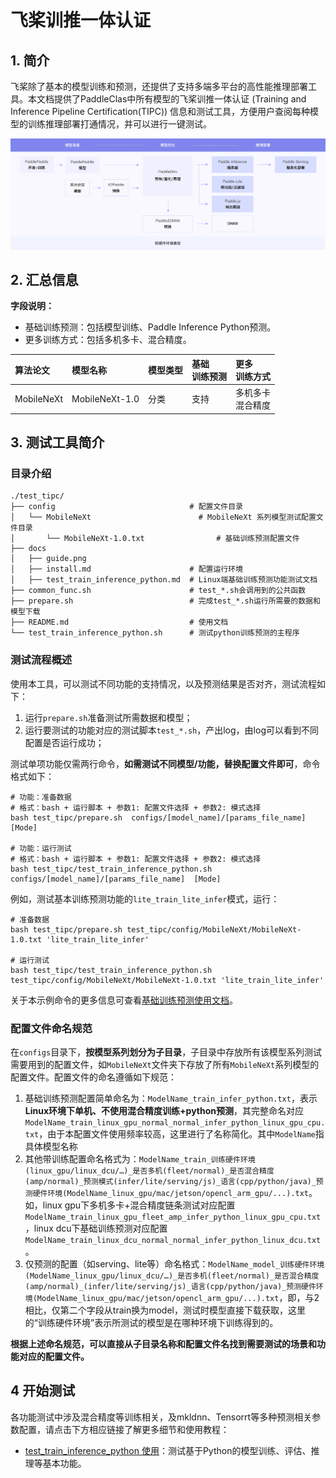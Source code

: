 
# 飞桨训推一体认证

## 1. 简介

飞桨除了基本的模型训练和预测，还提供了支持多端多平台的高性能推理部署工具。本文档提供了PaddleClas中所有模型的飞桨训推一体认证 (Training and Inference Pipeline Certification(TIPC)) 信息和测试工具，方便用户查阅每种模型的训练推理部署打通情况，并可以进行一键测试。

<div align="center">
    <img src="docs/guide.png" width="1000">
</div>

## 2. 汇总信息

**字段说明：**
- 基础训练预测：包括模型训练、Paddle Inference Python预测。
- 更多训练方式：包括多机多卡、混合精度。

| 算法论文 | 模型名称 | 模型类型 | 基础<br>训练预测 | 更多<br>训练方式 |
| :------ | :--------- | :---- | :------- | :---------------- |
| MobileNeXt | MobileNeXt-1.0  | 分类  | 支持     | 多机多卡 <br> 混合精度 |

## 3. 测试工具简介
### 目录介绍
```
./test_tipc/
├── config                              # 配置文件目录
│   └── MobileNeXt                        # MobileNeXt 系列模型测试配置文件目录
│       └── MobileNeXt-1.0.txt                # 基础训练预测配置文件
├── docs
│   ├── guide.png
│   ├── install.md                      # 配置运行环境
│   ├── test_train_inference_python.md  # Linux端基础训练预测功能测试文档
├── common_func.sh                      # test_*.sh会调用到的公共函数
├── prepare.sh                          # 完成test_*.sh运行所需要的数据和模型下载
├── README.md                           # 使用文档
└── test_train_inference_python.sh      # 测试python训练预测的主程序
```

### 测试流程概述
使用本工具，可以测试不同功能的支持情况，以及预测结果是否对齐，测试流程如下：

1. 运行`prepare.sh`准备测试所需数据和模型；
2. 运行要测试的功能对应的测试脚本`test_*.sh`，产出log，由log可以看到不同配置是否运行成功；

测试单项功能仅需两行命令，**如需测试不同模型/功能，替换配置文件即可**，命令格式如下：

```shell
# 功能：准备数据
# 格式：bash + 运行脚本 + 参数1: 配置文件选择 + 参数2: 模式选择
bash test_tipc/prepare.sh  configs/[model_name]/[params_file_name]  [Mode]

# 功能：运行测试
# 格式：bash + 运行脚本 + 参数1: 配置文件选择 + 参数2: 模式选择
bash test_tipc/test_train_inference_python.sh configs/[model_name]/[params_file_name]  [Mode]

```

例如，测试基本训练预测功能的`lite_train_lite_infer`模式，运行：

```shell
# 准备数据
bash test_tipc/prepare.sh test_tipc/config/MobileNeXt/MobileNeXt-1.0.txt 'lite_train_lite_infer'

# 运行测试
bash test_tipc/test_train_inference_python.sh test_tipc/config/MobileNeXt/MobileNeXt-1.0.txt 'lite_train_lite_infer'
```

关于本示例命令的更多信息可查看[基础训练预测使用文档](docs/test_train_inference_python.md)。

### 配置文件命名规范

在`configs`目录下，**按模型系列划分为子目录**，子目录中存放所有该模型系列测试需要用到的配置文件，如`MobileNeXt`文件夹下存放了所有`MobileNeXt`系列模型的配置文件。配置文件的命名遵循如下规范：

1. 基础训练预测配置简单命名为：`ModelName_train_infer_python.txt`，表示**Linux环境下单机、不使用混合精度训练+python预测**，其完整命名对应`ModelName_train_linux_gpu_normal_normal_infer_python_linux_gpu_cpu.txt`，由于本配置文件使用频率较高，这里进行了名称简化。其中`ModelName`指具体模型名称
2. 其他带训练配置命名格式为：`ModelName_train_训练硬件环境(linux_gpu/linux_dcu/…)_是否多机(fleet/normal)_是否混合精度(amp/normal)_预测模式(infer/lite/serving/js)_语言(cpp/python/java)_预测硬件环境(ModelName_linux_gpu/mac/jetson/opencl_arm_gpu/...).txt`。如，linux gpu下多机多卡+混合精度链条测试对应配置 `ModelName_train_linux_gpu_fleet_amp_infer_python_linux_gpu_cpu.txt`，linux dcu下基础训练预测对应配置 `ModelName_train_linux_dcu_normal_normal_infer_python_linux_dcu.txt`。
3. 仅预测的配置（如serving、lite等）命名格式：`ModelName_model_训练硬件环境(ModelName_linux_gpu/linux_dcu/…)_是否多机(fleet/normal)_是否混合精度(amp/normal)_(infer/lite/serving/js)_语言(cpp/python/java)_预测硬件环境(ModelName_linux_gpu/mac/jetson/opencl_arm_gpu/...).txt`，即，与2相比，仅第二个字段从train换为model，测试时模型直接下载获取，这里的“训练硬件环境”表示所测试的模型是在哪种环境下训练得到的。

**根据上述命名规范，可以直接从子目录名称和配置文件名找到需要测试的场景和功能对应的配置文件。**

## 4 开始测试

各功能测试中涉及混合精度等训练相关，及mkldnn、Tensorrt等多种预测相关参数配置，请点击下方相应链接了解更多细节和使用教程：  

- [test_train_inference_python 使用](docs/test_train_inference_python.md)：测试基于Python的模型训练、评估、推理等基本功能。
